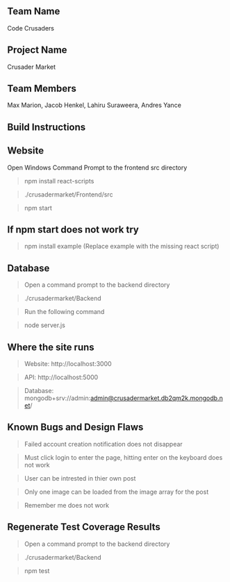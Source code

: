 ## Team Name
Code Crusaders

## Project Name
Crusader Market
## Team Members
Max Marion,
Jacob Henkel,
Lahiru Suraweera,
Andres Yance

## Build Instructions

## Website

Open Windows Command Prompt to the frontend src directory

>npm install react-scripts

>./crusadermarket/Frontend/src

>npm start

## If npm start does not work try

>npm install example (Replace example with the missing react script)

## Database 

>Open a command prompt to the backend directory

>./crusadermarket/Backend

>Run the following command

>node server.js

## Where the site runs

>Website: http://localhost:3000

>API: http://localhost:5000

>Database: mongodb+srv://admin:admin@crusadermarket.db2qm2k.mongodb.net/

## Known Bugs and Design Flaws

>Failed account creation notification does not disappear 

>Must click login to enter the page, hitting enter on the keyboard does not work

>User can be intrested in thier own post

>Only one image can be loaded from the image array for the post

>Remember me does not work

## Regenerate Test Coverage Results

>Open a command prompt to the backend directory

>./crusadermarket/Backend

>npm test